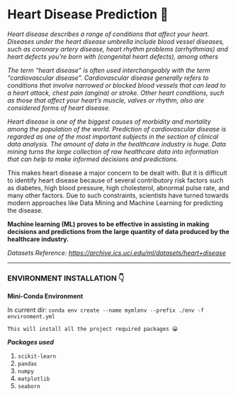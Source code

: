 # Heart Disease Prediction 💓

_Heart disease describes a range of conditions that affect your heart. Diseases under the heart disease umbrella include blood vessel diseases, such as coronary artery disease, heart rhythm problems (arrhythmias) and heart defects you’re born with (congenital heart defects), among others_

_The term “heart disease” is often used interchangeably with the term “cardiovascular disease”. Cardiovascular disease generally refers to conditions that involve narrowed or blocked blood vessels that can lead to a heart attack, chest pain (angina) or stroke. Other heart conditions, such as those that affect your heart’s muscle, valves or rhythm, also are considered forms of heart disease._

_Heart disease is one of the biggest causes of morbidity and mortality among the population of the world. Prediction of cardiovascular disease is regarded as one of the most important subjects in the section of clinical data analysis. The amount of data in the healthcare industry is huge. Data mining turns the large collection of raw healthcare data into information that can help to make informed decisions and predictions._

This makes heart disease a major concern to be dealt with. But it is difficult to identify heart disease because of several contributory risk factors such as diabetes, high blood pressure, high cholesterol, abnormal pulse rate, and many other factors. Due to such constraints, scientists have turned towards modern approaches like Data Mining and Machine Learning for predicting the disease.

**Machine learning (ML) proves to be effective in assisting in making decisions and predictions from the large quantity of data produced by the healthcare industry.**

_Datasets Reference: https://archive.ics.uci.edu/ml/datasets/heart+disease_

<hr>

### ENVIRONMENT INSTALLATION 👇

**Mini-Conda Environment**

In current dir: `conda env create --name mymlenv --prefix ./env -f environment.yml`

    This will install all the project required packages 😀

**_Packages used_**

1. `scikit-learn`
2. `pandas`
3. `numpy`
4. `matplotlib`
5. `seaborn`
